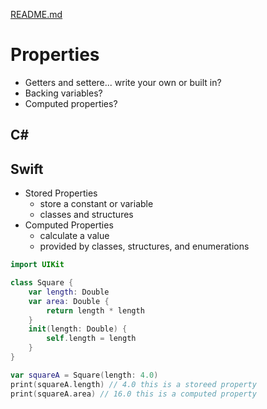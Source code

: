 [README.md](../README.md)

# Properties
* Getters and settere... write your own or built in?
* Backing variables?
* Computed properties?

## C#


## Swift
* Stored Properties
    * store a constant or variable
    * classes and structures
* Computed Properties
    * calculate a value
    * provided by classes, structures, and enumerations

[embedmd]:# (../code/Swift/propertiesDemo.playground/Contents.swift Swift)
```Swift
import UIKit

class Square {
    var length: Double
    var area: Double {
        return length * length
    }
    init(length: Double) {
        self.length = length
    }
}

var squareA = Square(length: 4.0)
print(squareA.length) // 4.0 this is a storeed property
print(squareA.area) // 16.0 this is a computed property
```
